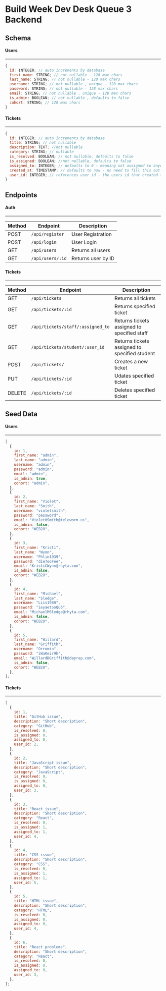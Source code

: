 # Build Week Dev Desk Queue 3 Backend

## Schema

#### Users

---

```js
{
  id: INTEGER; // auto increments by database
  first_name: STRING; // not nullable - 128 max chars
  last_name: STRING; // not nullable - 128 max chars
  username: STRING; // not nullable , unique - 128 max chars
  password: STRING; // not nullable - 128 max chars
  email: STRING; // not nullable , unique - 128 max chars
  is_admin: BOOLEAN; // not nullable , defaults to false
  cohort: STRING; // 128 max chars
}
```

#### Tickets

---

```js
{
  id: INTEGER; // auto increments by database
  title: STRING; // not nullable
  description: TEXT; //not nullable
  category: STRING; // nullable
  is_resolved: BOOLEAN; // not nullable, defaults to false
  is_assigned: BOOLEAN; //not nullable, defaults to false
  assigned_to: INTEGER; // defaults to 0 - meaning not assigned to anyone!
  created_at: TIMESTAMP; // defaults to now - no need to fill this out
  user_id: INTEGER; // references user id - the users id that created this ticket!
}
```

## Endpoints

#### Auth

---

| Method | Endpoint         | Description        |
| ------ | ---------------- | ------------------ |
| POST   | `/api/register`  | User Registration  |
| POST   | `/api/login`     | User Login         |
| GET    | `/api/users`     | Returns all users  |
| GET    | `/api/users/:id` | Returns user by ID |

#### Tickets

---

| Method | Endpoint                          | Description                                   |
| ------ | --------------------------------- | --------------------------------------------- |
| GET    | `/api/tickets`                    | Returns all tickets                           |
| GET    | `/api/tickets/:id`                | Returns specified ticket                      |
| GET    | `/api/tickets/staff/:assigned_to` | Returns tickets assigned to specified staff   |
| GET    | `/api/tickets/student/:user_id`   | Returns tickets assigned to specified student |
| POST   | `/api/tickets/`                   | Creates a new ticket                          |
| PUT    | `/api/tickets/:id`                | Udates specified ticket                       |
| DELETE | `/api/tickets/:id`                | Deletes specified ticket                      |

## Seed Data

#### Users

---

```js
[
  {
    id: 1,
    first_name: "admin",
    last_name: "admin",
    username: "admin",
    password: "admin",
    email: "admin",
    is_admin: true,
    cohort: "admin",
  },
  {
    id: 2,
    first_name: "Violet",
    last_name: "Smith",
    username: "violetsmith",
    password: "password",
    email: "VioletHSmith@teleworm.us",
    is_admin: false,
    cohort: "WEB28",
  },
  {
    id: 3,
    first_name: "Kristi",
    last_name: "Wynn",
    username: "Phlin1939",
    password: "die7ooFee",
    email: "KristiCWynn@rhyta.com",
    is_admin: false,
    cohort: "WEB28",
  },
  {
    id: 4,
    first_name: "Michael",
    last_name: "Sledge",
    username: "Liis1980",
    password: "ieyaetooQu6",
    email: "MichaelMSledge@rhyta.com",
    is_admin: false,
    cohort: "WEB28",
  },
  {
    id: 5,
    first_name: "Willard",
    last_name: "Griffith",
    username: "Orromin",
    password: "iWaKeir9h",
    email: "WillardDGriffith@dayrep.com",
    is_admin: false,
    cohort: "WEB28",
  },
];
```

#### Tickets

---

```js
[
  {
    id: 1,
    title: "GitHub issue",
    description: "Short description",
    category: "GitHub",
    is_resolved: 0,
    is_assigned: 0,
    assigned_to: 0,
    user_id: 2,
  },
  {
    id: 2,
    title: "JavaScript issue",
    description: "Short description",
    category: "JavaScript",
    is_resolved: 0,
    is_assigned: 0,
    assigned_to: 0,
    user_id: 3,
  },
  {
    id: 3,
    title: "React issue",
    description: "Short description",
    category: "React",
    is_resolved: 0,
    is_assigned: 1,
    assigned_to: 1,
    user_id: 4,
  },
  {
    id: 4,
    title: "CSS issue",
    description: "Short description",
    category: "CSS",
    is_resolved: 0,
    is_assigned: 1,
    assigned_to: 1,
    user_id: 5,
  },
  {
    id: 5,
    title: "HTML issue",
    description: "Short description",
    category: "HTML",
    is_resolved: 0,
    is_assigned: 0,
    assigned_to: 0,
    user_id: 4,
  },
  {
    id: 6,
    title: "React problems",
    description: "Short description",
    category: "React",
    is_resolved: 0,
    is_assigned: 0,
    assigned_to: 0,
    user_id: 3,
  },
];
```
